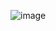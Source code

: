 ![image](https://user-images.githubusercontent.com/106515597/187071114-a6218178-27ef-4b6c-b3de-b20915075a1a.png)
